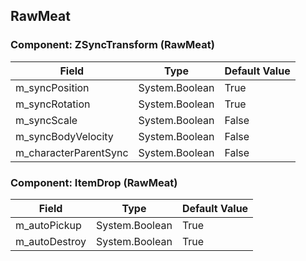 ## RawMeat

### Component: ZSyncTransform (RawMeat)

|Field|Type|Default Value|
|---|---|---|
|m_syncPosition|System.Boolean|True|
|m_syncRotation|System.Boolean|True|
|m_syncScale|System.Boolean|False|
|m_syncBodyVelocity|System.Boolean|False|
|m_characterParentSync|System.Boolean|False|

### Component: ItemDrop (RawMeat)

|Field|Type|Default Value|
|---|---|---|
|m_autoPickup|System.Boolean|True|
|m_autoDestroy|System.Boolean|True|

